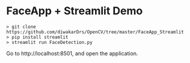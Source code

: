 

# FaceApp + Streamlit Demo



```
> git clone https://github.com/diwakarDrs/OpenCV/tree/master/FaceApp_Streamlit
> pip install streamlit
> streamlit run FaceDetection.py
```
Go to http://localhost:8501, and open the application.
